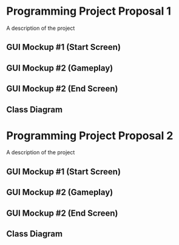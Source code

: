 # Programming Project Proposal 1
A description of the project

## GUI Mockup #1 (Start Screen)

## GUI Mockup #2 (Gameplay)

## GUI Mockup #2 (End Screen)

## Class Diagram

# Programming Project Proposal 2
A description of the project

## GUI Mockup #1 (Start Screen)

## GUI Mockup #2 (Gameplay)

## GUI Mockup #2 (End Screen)

## Class Diagram

